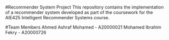 #Recommender System Project
This repository contains the implementation of a recommender system developed as part of the coursework for the AIE425 Intelligent Recommender Systems course.

#Team Members
Ahmed Ashraf Mohamed - A20000021
Mohamed Ibrahim Fekry - A20000726
